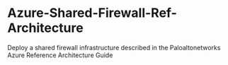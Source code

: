 # Azure-Shared-Firewall-Ref-Architecture
Deploy a shared firewall infrastructure described in the Paloaltonetworks Azure Reference Architecture Guide
